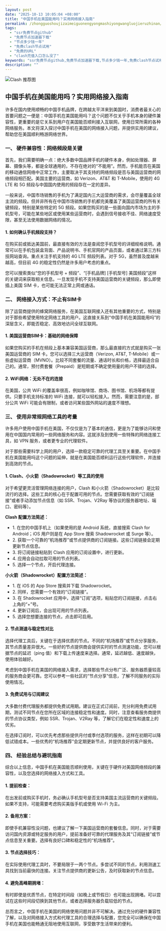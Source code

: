 ```yaml
---
layout: post
date: "2025-10-13 10:05:04 +08:00"
title: "中国手机在美国能用吗？实用网络接入指南"
permalink: /zhongguoshoujizaimeiguonengyongmashiyongwangluojieruzhinan/
tags:
  - "ssr免费节点github"
  - "免费节点加速器下载"
  - "节点多少钱一年"
  - "免费clash节点试用"
  - "免费的URL"
  - "clash充值入口怎么没了"
keywords: "ssr免费节点github,免费节点加速器下载,节点多少钱一年,免费clash节点试用,免费的URL,clash充值入口怎么没了"
description: ""
---
```


![Clash 推荐图](https://clashjd.github.io/assets/img/clash免费订阅.png)

## 中国手机在美国能用吗？实用网络接入指南


<p>许多在国内使用顺畅的中国手机品牌，在跨越太平洋来到美国时，消费者最关心的首要问题之一便是：中国手机在美国能用吗？这个问题不仅关乎手机本身的硬件兼容性，更重要的是它关系到用户在美国能否顺利接入互联网，使用日常所需的各种网络服务。本文将深入探讨中国手机在美国的网络接入问题，并提供实用的建议，帮助您在美国顺利畅游网络世界。</p>

<h3>一、 硬件兼容性：网络频段是关键</h3>

<p>首先，我们需要明确一点：绝大多数中国品牌手机的硬件本身，例如处理器、屏幕、摄像头等，都是全球通用的，不存在绝对的“不能用”。然而，手机能否在美国的移动通信网络中正常工作，主要取决于其支持的网络频段是否与美国运营商的网络频段相匹配。美国主要的运营商，如 Verizon、AT&T 和 T-Mobile，使用的 4G LTE 和 5G 频段与中国国内使用的频段存在一定的差异。</p>

<p>一般来说，中国市场销售的手机为了满足国内三大运营商的需求，会尽量覆盖全球主流的频段。但并非所有在中国市场销售的手机都完美覆盖了美国运营商的所有关键频段，特别是某些特定的 5G 频段。如果您购买的是一些面向国内市场为主的手机型号，可能在某些地区或使用某些运营商时，会遇到信号接收不佳、网络速度受限，甚至无法使用数据网络的情况。</p>

<h4>1. 如何确认手机频段支持？</h4>
<p>在购买前或抵达美国前，最直接有效的方法是查阅您手机型号的详细规格说明。通常可以在手机包装盒背面、产品说明书、手机官网的产品页面，或者通过第三方科技网站查询。重点关注手机支持的 4G LTE 频段列表。对于 5G，虽然普及度越来越高，但目前 4G 的稳定性仍然是许多用户考虑的重点。</p>
<p>您可以搜索类似“您的手机型号 + 频段”、“[手机品牌] [手机型号] 美国频段”这样的关键词来获取相关信息。一旦发现手机不支持美国运营商的关键频段，那么即使插上美国 SIM 卡，也可能无法正常上网或通话。</p>

<h3>二、 网络接入方式：不止有SIM卡</h3>

<p>除了运营商提供的蜂窝网络服务，在美国互联网接入还有其他重要的方式，特别是对于那些希望使用特定网络工具的用户。这直接关系到“中国手机在美国能用吗”的深层含义，即能否稳定、高效地访问全球互联网。</p>

<h4>1. 美国运营商SIM卡：基础的网络保障</h4>
<p>如果您购买的手机在频段上基本兼容美国运营商，那么最直接的方式就是购买一张美国运营商的 SIM 卡。您可以选择三大运营商（Verizon, AT&T, T-Mobile）或一些虚拟运营商（MVNO）。比较不同套餐的流量、通话时长和价格，选择最适合自己的。通常，预付费套餐（Prepaid）是短期或不确定使用量的用户不错的选择。</p>

<h4>2. WiFi网络：无处不在的连接</h4>
<p>在美国，公共 WiFi 的覆盖率很高，例如咖啡馆、商场、图书馆、机场等都有提供。只要手机支持标准的 WiFi 连接，就可以轻松接入。然而，需要注意的是，部分公共 WiFi 可能会有限制，或者访问某些国外网站的速度不理想。</p>

<h3>三、 使用非常规网络工具的考量</h3>

<p>许多用户使用中国手机在美国，不仅仅是为了基本的通信，更是为了能够访问和使用在中国国内常用的一些网络服务和内容。这就涉及到使用一些特殊的网络连接工具，如 VPN 服务，或者更专业的代理软件。</p>

<p>对于那些需要科学上网的用户，选择一款稳定可靠的代理工具至关重要。在中国手机在美国能用吗这个问题的延伸，就是在美国能否顺利运行这些代理软件，并连接到高效的节点。</p>

<h4>1. Clash、小火箭（Shadowrocket）等工具的使用</h4>
<p>对于希望更灵活管理网络连接的用户，Clash 和小火箭（Shadowrocket）是比较流行的选择。这些工具的核心在于配置可用的节点。您需要获取有效的“订阅链接”或者手动添加节点信息（如 SSR、Trojan、V2Ray 等协议的服务器地址、端口、密码等）。</p>

<p><strong>Clash 配置方法简述：</strong></p>
<ul>
<li>1. 在您的中国手机上（如果使用的是 Android 系统，直接搜索 Clash for Android；iOS 用户则是在 App Store 搜索 Shadowrocket 或 Surge 等）。</li>
<li>2. 获取一个可靠的“机场推荐”或节点提供商的订阅链接。这些订阅链接会定期更新节点信息。</li>
<li>3. 将订阅链接粘贴到 Clash 应用的订阅设置中，进行更新。</li>
<li>4. 应用会自动拉取可用的节点列表。</li>
<li>5. 选择一个节点，开启代理连接。</li>
</ul>

<p><strong>小火箭（Shadowrocket）配置方法简述：</strong></p>
<ul>
<li>1. 在 iOS 的 App Store 搜索并下载 Shadowrocket。</li>
<li>2. 同样，您需要一个有效的“订阅链接”。</li>
<li>3. 在 Shadowrocket 应用中，选择“订阅”选项，粘贴您的订阅链接，点击右上角的“+”号。</li>
<li>4. 更新订阅后，会出现可用的节点列表。</li>
<li>5. 选择您想要连接的节点，点击即可启用。</li>
</ul>

<h4>2. 节点测速与稳定性对比</h4>
<p>选择代理工具后，关键在于选择优质的节点。不同的“机场推荐”或节点分享服务，其节点质量差异很大。一些好的节点提供商会提供实时的节点测速功能，您可以根据节点的延迟（ping 值）和下载上传速度来选择。通常，延迟越低、速度越快，使用体验越好。</p>
<p>考虑到中国手机在美国的网络接入需求，选择那些节点分布广泛、服务器质量较高的服务商会更可靠。您可以参考一些社区的“节点分享”信息，了解不同服务的实际使用情况。</p>

<h4>3. 免费试用与订阅建议</h4>
<p>大多数付费代理服务都提供免费试用期。建议在正式订阅前，充分利用免费试用期，测试不同节点在您所在区域的连接稳定性和速度。同时，注意查看服务商提供的节点协议类型，例如 SSR、Trojan、V2Ray 等，了解它们在稳定性和速度上的优劣。</p>
<p>在选择订阅时，可以优先考虑那些提供月付或季付选项的服务，这样在初期可以降低试错成本。一些优秀的“机场推荐”会定期更新节点，并提供良好的客户服务。</p>

<h3>四、 经验总结与避坑指南</h3>

<p>综合以上信息，中国手机在美国能否顺利使用，关键在于硬件对美国网络频段的兼容性，以及您选择的网络接入方式和工具。</p>

<h4>1. 提前检查：</h4>
<p>在出发前或购买手机时，务必确认手机型号是否支持美国主流运营商的关键频段。如果不支持，可能需要考虑购买美版手机或使用 Wi-Fi 为主。</p>

<h4>2. 备用方案：</h4>
<p>即使手机兼容性没问题，也建议了解一下美国运营商的套餐信息。同时，对于需要访问国内资源或特定服务的用户，提前准备好可靠的代理服务及其“订阅链接”或节点信息至关重要。选择有良好口碑和稳定性的“机场推荐”。</p>

<h4>3. 节点选择技巧：</h4>
<p>在实际使用代理工具时，不要局限于一两个节点。多尝试不同的节点，利用测速工具找到当前最快的连接。关注节点提供商的更新公告，及时获取新的节点信息。</p>

<h4>4. 避免高峰期拥堵：</h4>
<p>有时即使是优质节点，在特定时间段（如晚上或节假日）也可能出现拥堵。可以尝试在这些时间段切换到其他节点，或者选择服务器负载较低的节点。</p>

<p>总而言之，中国手机在美国的网络使用问题并非不可解决。通过充分的硬件兼容性了解，以及对网络接入方式和代理工具的合理选择与配置，您完全可以确保在中国手机在美国也能畅通无阻地使用互联网，享受数字生活带来的便利。</p>